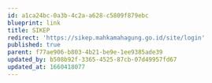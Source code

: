 ```yaml
---
id: a1ca24bc-0a3b-4c2a-a628-c5809f879ebc
blueprint: link
title: SIKEP
redirect: 'https://sikep.mahkamahagung.go.id/site/login'
published: true
parent: f77ae906-b803-4b21-be9e-1ee9385ade39
updated_by: b508b92f-3365-4525-87cb-07d49957fd67
updated_at: 1660418077
---
```

